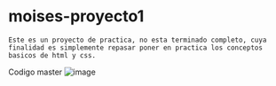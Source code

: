 # moises-proyecto1
    Este es un proyecto de practica, no esta terminado completo, cuya finalidad es simplemente repasar poner en practica los conceptos basicos de html y css.    
Codigo master
![image](https://github.com/sitesafemoi/moises-proyecto1/assets/128161888/7c9b66be-e9e7-40aa-bf9f-381203c74f23)
